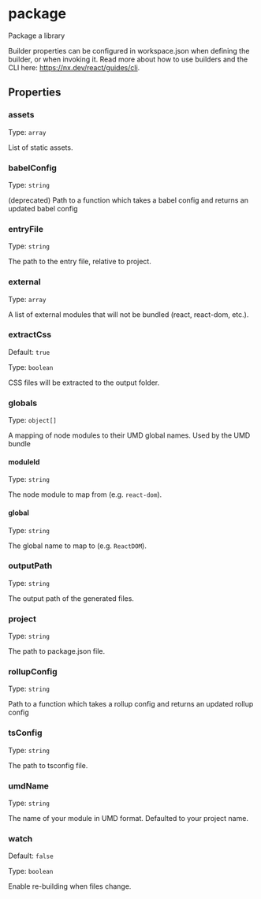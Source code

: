 # package

Package a library

Builder properties can be configured in workspace.json when defining the builder, or when invoking it.
Read more about how to use builders and the CLI here: https://nx.dev/react/guides/cli.

## Properties

### assets

Type: `array`

List of static assets.

### babelConfig

Type: `string`

(deprecated) Path to a function which takes a babel config and returns an updated babel config

### entryFile

Type: `string`

The path to the entry file, relative to project.

### external

Type: `array`

A list of external modules that will not be bundled (react, react-dom, etc.).

### extractCss

Default: `true`

Type: `boolean`

CSS files will be extracted to the output folder.

### globals

Type: `object[]`

A mapping of node modules to their UMD global names. Used by the UMD bundle

#### moduleId

Type: `string`

The node module to map from (e.g. `react-dom`).

#### global

Type: `string`

The global name to map to (e.g. `ReactDOM`).

### outputPath

Type: `string`

The output path of the generated files.

### project

Type: `string`

The path to package.json file.

### rollupConfig

Type: `string`

Path to a function which takes a rollup config and returns an updated rollup config

### tsConfig

Type: `string`

The path to tsconfig file.

### umdName

Type: `string`

The name of your module in UMD format. Defaulted to your project name.

### watch

Default: `false`

Type: `boolean`

Enable re-building when files change.
